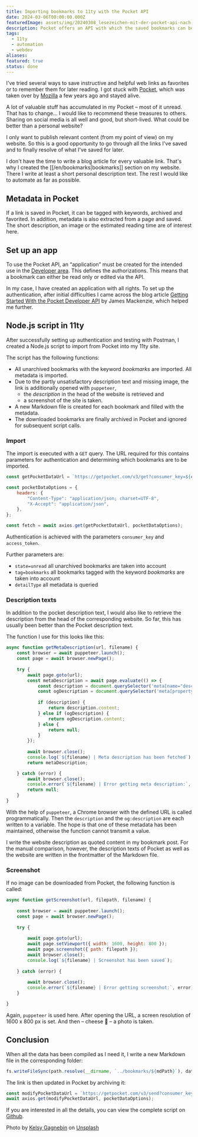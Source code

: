 ```yaml
---
title: Importing bookmarks to 11ty with the Pocket API
date: 2024-03-06T00:00:00.000Z
featuredImage: assets/img/20240308_lesezeichen-mit-der-pocket-api-nach-11ty-importieren.jpg
description: Pocket offers an API with which the saved bookmarks can be used and customized. I make use of this and save the data in a bookmark post on [stebre.ch](https://stebre.ch/en/bookmarks). Bookmarks with a specific tag are taken into account. After processing, the link saved on Pocket is archived.
tags:
  - 11ty
  - automation
  - webdev
aliases: 
featured: true
status: done
---
```

I've tried several ways to save instructive and helpful web links as favorites or to remember them for later reading. I got stuck with [Pocket](https://getpocket.com), which was taken over by [Mozilla](https://www.mozilla.org/de/) a few years ago and stayed alive.

A lot of valuable stuff has accumulated in my Pocket – most of it unread. That has to change... I would like to recommend these treasures to others. Sharing on social media is all well and good, but short-lived. What could be better than a personal website?

I only want to publish relevant content (from my point of view) on my website. So this is a good opportunity to go through all the links I've saved and to finally resolve of what I've saved for later.

I don't have the time to write a blog article for every valuable link. That's why I created the [[/en/bookmarks|bookmarks]] section on my website. There I write at least a short personal description text. The rest I would like to automate as far as possible.

## Metadata in Pocket

If a link is saved in Pocket, it can be tagged with keywords, archived and favorited. In addition, metadata is also extracted from a page and saved. The short description, an image or the estimated reading time are of interest here.

## Set up an app

To use the Pocket API, an “application” must be created for the intended use in the [Developer area](https://getpocket.com/developer/). This defines the authorizations. This means that a bookmark can either  be read only or edited via the API.

In my case, I have created an application with all rights. To set up the authentication, after initial difficulties I came across the blog article [Getting Started With the Pocket Developer API](https://www.jamesfmackenzie.com/getting-started-with-the-pocket-developer-api/) by James Mackenzie, which helped me further.

## Node.js script in 11ty

After successfully setting up authentication and testing with Postman, I created a Node.js script to import from Pocket into my 11ty site.

The script has the following functions:

- All unarchived bookmarks with the keyword *bookmarks* are imported. All metadata is imported.
- Due to the partly unsatisfactory description text and missing image, the link is additionally opened with `puppeteer`,
	- the *description* in the head of the website is retrieved and
	- a screenshot of the site is taken.
- A new Markdown file is created for each bookmark and filled with the metadata.
- The downloaded bookmarks are finally archived in Pocket and ignored for subsequent script calls.

### Import

The import is executed with a `GET` query. The URL required for this contains parameters for authentication and determining which bookmarks are to be imported.

```js
const getPocketDataUrl = `https://getpocket.com/v3/get?consumer_key=${consumerKey}&access_token=${accessToken}&state=unread&tag=bookmarks&detailType=complete`;

const pocketDataOptions = {
	headers: {
		"Content-Type": "application/json; charset=UTF-8",
		"X-Accept": "application/json",
	},
};

const fetch = await axios.get(getPocketDataUrl, pocketDataOptions);
```

Authentication is achieved with the parameters `consumer_key` and `access_token`.

Further parameters are:

- `state=unread` all unarchived bookmarks are taken into account
- `tag=bookmarks` all bookmarks tagged with the keyword *bookmarks* are taken into account
- `detailType` all metadata is queried

### Description texts

In addition to the pocket description text, I would also like to retrieve the description from the head of the corresponding website. So far, this has usually been better than the Pocket description text.

The function I use for this looks like this:

```js
async function getMetaDescription(url, filename) {
	const browser = await puppeteer.launch();
	const page = await browser.newPage();
	
	try {
		await page.goto(url);
		const metaDescription = await page.evaluate(() => {
			const description = document.querySelector('meta[name="description"]');
			const ogDescription = document.querySelector('meta[property="og:description"]');
			
			if (description) {
				return description.content;
			} else if (ogDescription) {
				return ogDescription.content;
			} else {
				return null;
			}
		});
		
		await browser.close();
		console.log(`${filename} | Meta description has been fetched`);
		return metaDescription;

	} catch (error) {
		await browser.close();
		console.error(`${filename} | Error getting meta description:`, error);
		return null;
	}
}
```

With the help of `puppeteer`, a Chrome browser with the defined URL is called programmatically. Then the `description` and the `og:description` are each written to a variable. The hope is that one of these metadata has been maintained, otherwise the function cannot transmit a value.

I write the website description as quoted content in my bookmark post. For the manual comparison, however, the description texts of Pocket as well as the website are written in the frontmatter of the Markdown file.

### Screenshot

If no image can be downloaded from Pocket, the following function is called:

```js
async function getScreenshot(url, filepath, filename) {
	
	const browser = await puppeteer.launch();
	const page = await browser.newPage();
	
	try {
	
		await page.goto(url);
		await page.setViewport({ width: 1600, height: 800 });
		await page.screenshot({ path: filepath });
		await browser.close();
		console.log(`${filename} | Screenshot has been saved`);
	
	} catch (error) {
	
		await browser.close();
		console.error(`${filename} | Error getting screenshot:`, error);
	}

}
```

Again, `puppeteer` is used here. After opening the URL, a screen resolution of 1600 x 800 px is set. And then – cheese 📸 – a photo is taken.

## Conclusion

When all the data has been compiled as I need it, I write a new Markdown file in the corresponding folder:

```js
fs.writeFileSync(path.resolve(__dirname, `../bookmarks/${mdPath}`), data, "utf-8");
```

The link is then updated in Pocket by archiving it:

```js
const modifyPocketDataUrl = `https://getpocket.com/v3/send?consumer_key=${consumerKey}&access_token=${accessToken}&actions=[{"action": "archive", "item_id":"${frontmatterData.id}"}]`;
await axios.get(modifyPocketDataUrl, pocketDataOptions);
```

If you are interested in all the details, you can view the complete script on [Github](https://github.com/stebrech/stebre-site/blob/main/_scripts/fetchPocketSaves.js).

Photo by [Kelsy Gagnebin](https://unsplash.com/de/@kelsymichael?utm_content=creditCopyText&utm_medium=referral&utm_source=unsplash) on [Unsplash](https://unsplash.com/de/fotos/ein-stapel-bucher-mit-bunten-bandern-darauf-gdeIn8lsTzs?utm_content=creditCopyText&utm_medium=referral&utm_source=unsplash)
